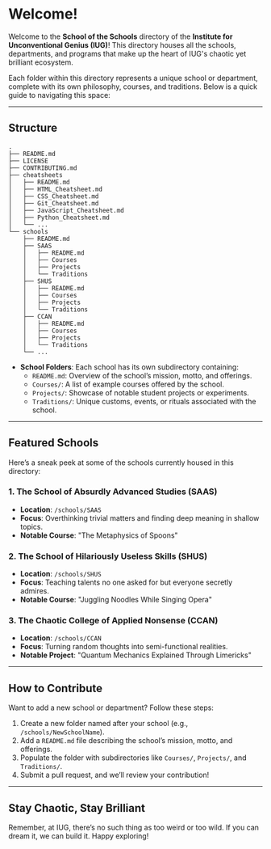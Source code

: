 # Welcome!

Welcome to the **School of the Schools** directory of the **Institute for Unconventional Genius (IUG)**! This directory houses all the schools, departments, and programs that make up the heart of IUG's chaotic yet brilliant ecosystem.

Each folder within this directory represents a unique school or department, complete with its own philosophy, courses, and traditions. Below is a quick guide to navigating this space:

---

## Structure
```
.
├── README.md
├── LICENSE
├── CONTRIBUTING.md
├── cheatsheets
│   ├── README.md
│   ├── HTML_Cheatsheet.md
│   ├── CSS_Cheatsheet.md
│   ├── Git_Cheatsheet.md
│   ├── JavaScript_Cheatsheet.md
│   ├── Python_Cheatsheet.md
│   └── ...
└── schools
    ├── README.md
    ├── SAAS
    │   ├── README.md
    │   ├── Courses
    │   ├── Projects
    │   └── Traditions
    ├── SHUS
    │   ├── README.md
    │   ├── Courses
    │   ├── Projects
    │   └── Traditions
    ├── CCAN
    │   ├── README.md
    │   ├── Courses
    │   ├── Projects
    │   └── Traditions
    └── ...
```

- **School Folders**: Each school has its own subdirectory containing:
  - `README.md`: Overview of the school’s mission, motto, and offerings.
  - `Courses/`: A list of example courses offered by the school.
  - `Projects/`: Showcase of notable student projects or experiments.
  - `Traditions/`: Unique customs, events, or rituals associated with the school.

---

## Featured Schools

Here’s a sneak peek at some of the schools currently housed in this directory:

### 1. The School of Absurdly Advanced Studies (SAAS)
- **Location**: `/schools/SAAS`
- **Focus**: Overthinking trivial matters and finding deep meaning in shallow topics.
- **Notable Course**: "The Metaphysics of Spoons"

### 2. The School of Hilariously Useless Skills (SHUS)
- **Location**: `/schools/SHUS`
- **Focus**: Teaching talents no one asked for but everyone secretly admires.
- **Notable Course**: "Juggling Noodles While Singing Opera"

### 3. The Chaotic College of Applied Nonsense (CCAN)
- **Location**: `/schools/CCAN`
- **Focus**: Turning random thoughts into semi-functional realities.
- **Notable Project**: "Quantum Mechanics Explained Through Limericks"

---

## How to Contribute

Want to add a new school or department? Follow these steps:

1. Create a new folder named after your school (e.g., `/schools/NewSchoolName`).
2. Add a `README.md` file describing the school’s mission, motto, and offerings.
3. Populate the folder with subdirectories like `Courses/`, `Projects/`, and `Traditions/`.
4. Submit a pull request, and we’ll review your contribution!

---

## Stay Chaotic, Stay Brilliant

Remember, at IUG, there’s no such thing as too weird or too wild. If you can dream it, we can build it. Happy exploring!
